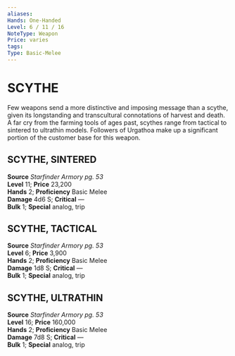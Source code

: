 ```yaml
---
aliases: 
Hands: One-Handed
Level: 6 / 11 / 16
NoteType: Weapon
Price: varies
tags: 
Type: Basic-Melee
---
```

# SCYTHE
Few weapons send a more distinctive and imposing message than a scythe, given its longstanding and transcultural connotations of harvest and death. A far cry from the farming tools of ages past, scythes range from tactical to sintered to ultrathin models. Followers of Urgathoa make up a significant portion of the customer base for this weapon.  

##  SCYTHE, SINTERED

**Source** _Starfinder Armory pg. 53_  
**Level** 11; **Price** 23,200  
**Hands** 2; **Proficiency** Basic Melee  
**Damage** 4d6 S; **Critical** —  
**Bulk** 1; **Special** analog, trip

##  SCYTHE, TACTICAL

**Source** _Starfinder Armory pg. 53_  
**Level** 6; **Price** 3,900  
**Hands** 2; **Proficiency** Basic Melee  
**Damage** 1d8 S; **Critical** —  
**Bulk** 1; **Special** analog, trip

##  SCYTHE, ULTRATHIN

**Source** _Starfinder Armory pg. 53_  
**Level** 16; **Price** 160,000  
**Hands** 2; **Proficiency** Basic Melee  
**Damage** 7d8 S; **Critical** —  
**Bulk** 1; **Special** analog, trip